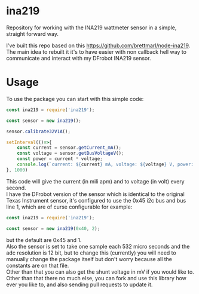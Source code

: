 # ina219
Repository for working with the INA219 wattmeter sensor in a simple, straight forward way. 

I've built this repo based on this https://github.com/brettmarl/node-ina219.
The main idea to rebuilt it it's to have easier with non callback hell way to communicate and interact with my DFrobot INA219 sensor.  

# Usage
To use the package you can start with this simple code: 
```javascript
const ina219 = require('ina219');

const sensor = new ina219();

sensor.calibrate32V1A();

setInterval(()=>{
    const current = sensor.getCurrent_mA();
    const voltage = sensor.getBusVoltageV();
    const power = current * voltage;
    console.log(`current: ${current} mA, voltage: ${voltage} V, power: ${power} mW`)
}, 1000)
```
This code will give the current (in mili apm) and to voltage (in volt) every second.
</br>
I have the DFrobot version of the sensor which is identical to the original Texas Instrument sensor, 
it's configured to use the 0x45 i2c bus and bus line 1, which are of curse configurable for example:
```javascript
const ina219 = require('ina219');

const sensor = new ina219(0x40, 2);
```
but the default are 0x45 and 1.
<br>
Also the sensor is set to take one sample each 532 micro seconds and the adc resolution is 12 bit,
but to change this (currently) you will need to manually change the package itself but don't worry 
because all the constants are on that file.
<br>
Other than that you can also get the shunt voltage in mV if you would like to.
<br>
Other than that there no much else, you can fork and use this library how ever you like to,
and also sending pull requests to update it. 